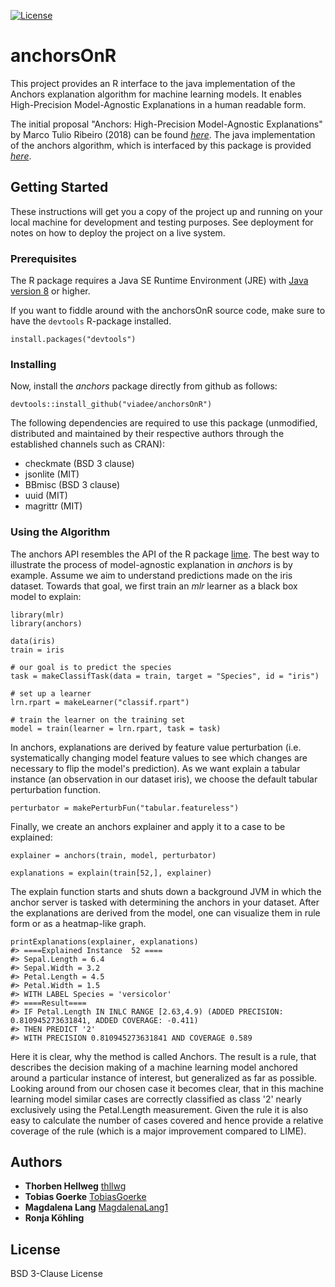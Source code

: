 [![License](https://img.shields.io/badge/License-BSD%203--Clause-blue.svg)](https://opensource.org/licenses/BSD-3-Clause)

# anchorsOnR 

This project provides an R interface to the java implementation of the Anchors explanation algorithm for machine learning models. It enables High-Precision Model-Agnostic Explanations in a human readable form. 

The initial proposal "Anchors: High-Precision Model-Agnostic Explanations" by Marco Tulio Ribeiro (2018) can be found
[*here*](https://homes.cs.washington.edu/~marcotcr/aaai18.pdf). The java implementation of the anchors algorithm, which is interfaced by this package is provided [*here*](https://github.com/viadee/javaAnchorExplainer).

## Getting Started

These instructions will get you a copy of the project up and running on your local machine for development and testing purposes. See deployment for notes on how to deploy the project on a live system.

### Prerequisites

The R package requires a Java SE Runtime Environment (JRE) with [Java version 8](https://www.oracle.com/technetwork/java/javase/downloads/jre8-downloads-2133155.html) or higher.

If you want to fiddle around with the anchorsOnR source code, make sure to have the `devtools` R-package installed.

```{r}
install.packages("devtools")
```

### Installing

Now, install the *anchors* package directly from github as follows:
```{r}
devtools::install_github("viadee/anchorsOnR")
```
The following dependencies are required to use this package (unmodified, distributed and maintained by their respective authors through the established channels such as CRAN): 
* checkmate (BSD 3 clause)
* jsonlite (MIT)
* BBmisc (BSD 3 clause)
* uuid (MIT)
* magrittr (MIT)

### Using the Algorithm
The anchors API resembles the API of the R package [lime](https://github.com/thomasp85/lime).
The best way to illustrate the process of model-agnostic explanation in *anchors* is by example. Assume we aim to understand predictions made on the iris dataset. Towards that goal, we first train an *mlr* learner as a black box model to explain:

```{r}
library(mlr)
library(anchors)

data(iris)
train = iris

# our goal is to predict the species
task = makeClassifTask(data = train, target = "Species", id = "iris")

# set up a learner
lrn.rpart = makeLearner("classif.rpart")

# train the learner on the training set
model = train(learner = lrn.rpart, task = task)
```
In anchors, explanations are derived by feature value perturbation (i.e. systematically changing model feature values to see which changes are necessary to flip the model's prediction). 
As we want explain a tabular instance (an observation in our dataset iris), we choose the default tabular perturbation function.

```{r}
perturbator = makePerturbFun("tabular.featureless")
```
Finally, we create an anchors explainer and apply it to a case to be explained:
```{r}
explainer = anchors(train, model, perturbator)

explanations = explain(train[52,], explainer)
```
The explain function starts and shuts down a background JVM in which the anchor server is tasked with determining the anchors in your dataset.
After the explanations are derived from the model, one can visualize them in rule form or as a heatmap-like graph.
```{r}
printExplanations(explainer, explanations)
#> ====Explained Instance  52 ====
#> Sepal.Length = 6.4
#> Sepal.Width = 3.2
#> Petal.Length = 4.5
#> Petal.Width = 1.5
#> WITH LABEL Species = 'versicolor'
#> ====Result====
#> IF Petal.Length IN INLC RANGE [2.63,4.9) (ADDED PRECISION: 0.810945273631841, ADDED COVERAGE: -0.411)
#> THEN PREDICT '2'
#> WITH PRECISION 0.810945273631841 AND COVERAGE 0.589
```
Here it is clear, why the method is called Anchors. The result is a rule, that describes the decision making of a machine learning model anchored around a particular instance of interest, but generalized as far as possible. Looking around from our chosen case it becomes clear, that in this machine learning model similar cases are correctly classified as class '2' nearly exclusively using the Petal.Length measurement. Given the rule it is also easy to calculate the number of cases covered and hence provide a relative coverage of the rule (which is a major improvement compared to LIME).

## Authors

* **Thorben Hellweg** [thllwg](https://github.com/thllwg)
* **Tobias Goerke** [TobiasGoerke](https://github.com/TobiasGoerke)
* **Magdalena Lang** [MagdalenaLang1](https://github.com/MagdalenaLang1)
* **Ronja Köhling**

## License

BSD 3-Clause License

